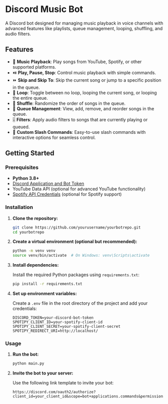 # Discord Music Bot

A Discord bot designed for managing music playback in voice channels with advanced features like playlists, queue management, looping, shuffling, and audio filters.

## Features

- 🎵 **Music Playback**: Play songs from YouTube, Spotify, or other supported platforms.
- ⏯️ **Play, Pause, Stop**: Control music playback with simple commands.
- ⏩ **Skip and Skip To**: Skip the current song or jump to a specific position in the queue.
- 🔁 **Loop**: Toggle between no loop, looping the current song, or looping the entire queue.
- 🔀 **Shuffle**: Randomize the order of songs in the queue.
- 📜 **Queue Management**: View, add, remove, and reorder songs in the queue.
- 🎚️ **Filters**: Apply audio filters to songs that are currently playing or queued.
- 🔧 **Custom Slash Commands**: Easy-to-use slash commands with interactive options for seamless control.

## Getting Started

### Prerequisites

- **Python 3.8+**
- [Discord Application and Bot Token](https://discord.com/developers/applications)
- YouTube Data API (optional for advanced YouTube functionality)
- [Spotify API Credentials](https://developer.spotify.com/) (optional for Spotify support)

### Installation

1. **Clone the repository:**

    ```bash
    git clone https://github.com/yourusername/yourbotrepo.git
    cd yourbotrepo
    ```

2. **Create a virtual environment (optional but recommended):**

    ```bash
    python -m venv venv
    source venv/bin/activate  # On Windows: venv\Scripts\activate
    ```

3. **Install dependencies:**

    Install the required Python packages using `requirements.txt`:

    ```bash
    pip install -r requirements.txt
    ```

4. **Set up environment variables:**

    Create a `.env` file in the root directory of the project and add your credentials:

    ```env
    DISCORD_TOKEN=your-discord-bot-token
    SPOTIPY_CLIENT_ID=your-spotify-client-id
    SPOTIPY_CLIENT_SECRET=your-spotify-client-secret
    SPOTIPY_REDIRECT_URI=http://localhost/
    ```

### Usage

1. **Run the bot:**

    ```bash
    python main.py
    ```

2. **Invite the bot to your server:**

    Use the following link template to invite your bot:

    ```
    https://discord.com/oauth2/authorize?client_id=your_client_id&scope=bot+applications.commands&permissions=8
    ```
